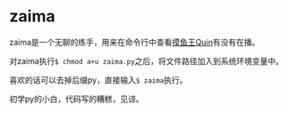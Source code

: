 # zaima

zaima是一个无聊的练手，用来在命令行中查看[摸鱼王Quin](https://www.douyu.com/3614)有没有在播。

对zaima执行``$ chmod a+u zaima.py``之后，将文件路径加入到系统环境变量中。

喜欢的话可以去掉后缀py，直接输入``$ zaima``执行。

初学py的小白，代码写的糟糕，见谅。